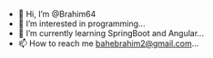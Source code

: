 - 👋 Hi, I’m @Brahim64
- 👀 I’m interested in programming...
- 🌱 I’m currently learning SpringBoot and Angular...
- 📫 How to reach me bahebrahim2@gmail.com...

